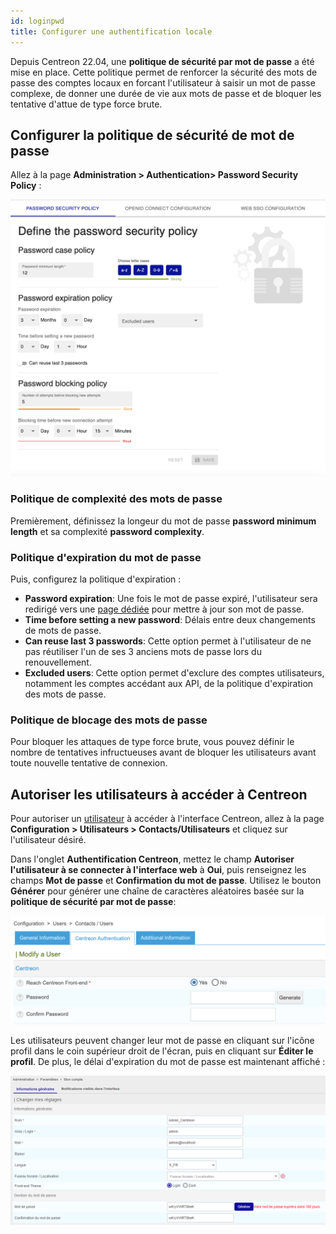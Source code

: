 ```yaml
---
id: loginpwd
title: Configurer une authentification locale
---
```


Depuis Centreon 22.04, une **politique de sécurité par mot de passe** a été mise en place.
Cette politique permet de renforcer la sécurité des mots de passe des comptes locaux en forcant l'utilisateur à saisir
un mot de passe complexe, de donner une durée de vie aux mots de passe et de bloquer les tentative d'attue de type force
brute.

## Configurer la politique de sécurité de mot de passe

Allez à la page **Administration > Authentication> Password Security Policy** :

![image](../assets/administration/local-configuration.png)

### Politique de complexité des mots de passe

Premièrement, définissez la longeur du mot de passe **password minimum length** et sa complexité **password complexity**.

### Politique d'expiration du mot de passe

Puis, configurez la politique d'expiration :
- **Password expiration**: Une fois le mot de passe expiré, l'utilisateur sera redirigé vers une
  [page dédiée](../getting-started/interface.md#réinitialisez-votre-mot-de-passe-après-expiration) pour mettre à jour son mot de passe.
- **Time before setting a new password**: Délais entre deux changements de mots de passe.
- **Can reuse last 3 passwords**: Cette option permet à l'utilisateur de ne pas réutiliser l'un de ses 3 anciens mots
  de passe lors du renouvellement.
- **Excluded users**: Cette option permet d'exclure des comptes utilisateurs, notamment les comptes accédant aux API,
  de la politique d'expiration des mots de passe.

### Politique de blocage des mots de passe

Pour bloquer les attaques de type force brute, vous pouvez définir le nombre de tentatives infructueuses avant de
bloquer les utilisateurs avant toute nouvelle tentative de connexion.

## Autoriser les utilisateurs à accéder à Centreon

Pour autoriser un [utilisateur](../monitoring/basic-objects/contacts) à accéder à l'interface Centreon, allez à la page
**Configuration > Utilisateurs > Contacts/Utilisateurs** et cliquez sur l'utilisateur désiré.

Dans l'onglet **Authentification Centreon**, mettez le champ **Autoriser l'utilisateur à se connecter à l'interface web**
à **Oui**, puis renseignez les champs **Mot de passe** et **Confirmation du mot de passe**. Utilisez le bouton **Générer**
pour générer une chaîne de caractères aléatoires basée sur la **politique de sécurité par mot de passe**:

![image](../assets/administration/user_reach_centreon_frontend.png)

Les utilisateurs peuvent changer leur mot de passe en cliquant sur l'icône profil dans le coin supérieur droit de l'écran,
puis en cliquant sur **Éditer le profil**. De plus, le délai d'expiration du mot de passe est maintenant affiché :

![image](../assets/administration/password_expiration.png)